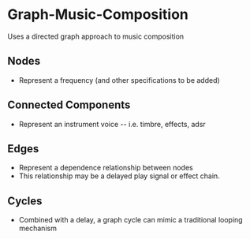# Graph-Music-Composition
Uses a directed graph approach to music composition

## Nodes
* Represent a frequency (and other specifications to be added)
## Connected Components
* Represent an instrument voice -- i.e. timbre, effects, adsr
## Edges
* Represent a dependence relationship between nodes
* This relationship may be a delayed play signal or effect chain.
## Cycles
* Combined with a delay, a graph cycle can mimic a traditional looping mechanism
